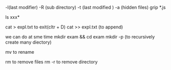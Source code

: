 -l(last modifier)
-R (sub directory)
-t (last modified )
-a (hidden files)
grip
*.js

ls xxx*

cat > expl.txt
to exit(cltr + D)
cat >> expl.txt (to append)

we can do at sme time
mkdir exam && cd exam
mkdir -p (to recursively create many diectory)

mv to rename

rm to remove files
rm -r to remove directory
